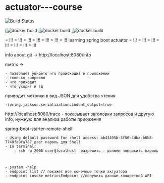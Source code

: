 # actuator---course

[![Build Status](https://travis-ci.com/smilyk/actuator---course.svg)](https://travis-ci.com/smilyk/actuator---course)

[![docker build](https://img.shields.io/docker/build/smilyk/actuator---course)
[![docker build](https://img.shields.io/docker/build/smilyk/actuator)
[![docker build](https://img.shields.io/docker/build/smilyk/actuator-course)


= !!! = !!! = !!! = !!! = !!! = !!! = !!!
learning spring boot actuator
= !!! = !!! = !!! = !!! = !!! = !!! = !!!

info about git -> http://localhost:8080/info

metrix ->

    - позволяет увидеть что происходит в приложении
    - сколько запросов
    - что приходит
    - что уходит и тд
    
приводит метрики в вид JSON для удобства чтения


    -spring.jackson.serialization.indent_output=true
    
http://localhost:8080/trace - показывает заголовки запросов и другую info, нужную для анализа работы приожения

<artifactId>spring-boot-starter-remote-shell</artifactId>

    - Using default password for shell access: ab43495b-3f56-4dba-b0b8-7748fa9fa787 дает пароль для Shell
    - In terminal:
        - ssh -p 2000 user@localhost  разрешить - должен попросить пароль
        
#

    - system -help
    - endpoint list // покажет все конечные точки актуатора
    - endpoint invoke metricsEndpoint //получить данные конкретной API
    